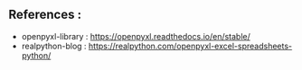 






## References :

  - openpyxl-library : https://openpyxl.readthedocs.io/en/stable/
  - realpython-blog  : https://realpython.com/openpyxl-excel-spreadsheets-python/
